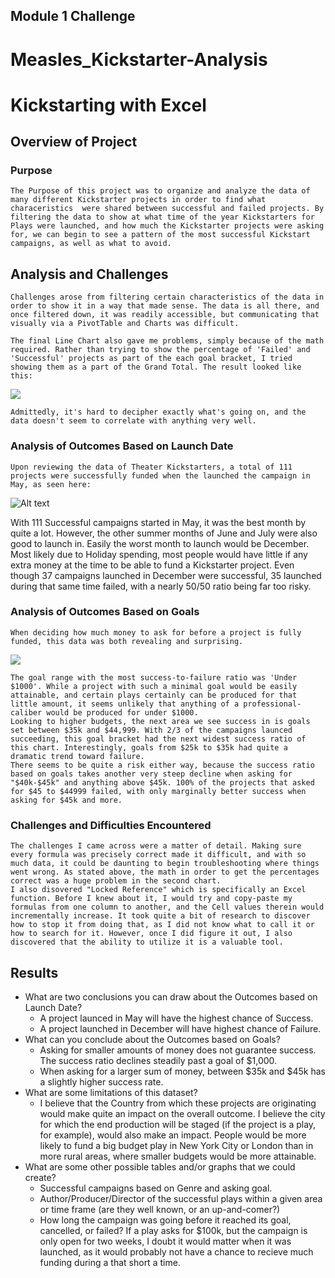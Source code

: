 ## Module 1 Challenge
# **Measles_Kickstarter-Analysis**

# Kickstarting with Excel

## Overview of Project

### Purpose
    The Purpose of this project was to organize and analyze the data of many different Kickstarter projects in order to find what characeristics  were shared between successful and failed projects. By filtering the data to show at what time of the year Kickstarters for Plays were launched, and how much the Kickstarter projects were asking for, we can begin to see a pattern of the most successful Kickstart campaigns, as well as what to avoid.
## Analysis and Challenges
    Challenges arose from filtering certain characteristics of the data in order to show it in a way that made sense. The data is all there, and once filtered down, it was readily accessible, but communicating that visually via a PivotTable and Charts was difficult.

    The final Line Chart also gave me problems, simply because of the math required. Rather than trying to show the percentage of 'Failed' and 'Successful' projects as part of the each goal bracket, I tried showing them as a part of the Grand Total. The result looked like this: 
![](../../../../../c:/BootCamp/Class%20Projects/Module%201%20-%20Excel%20Dataset/Measles_Kickstarter-Analysis/Resources/Original_OutcomesBasedonGoals_Failed.png)

    Admittedly, it's hard to decipher exactly what's going on, and the data doesn't seem to correlate with anything very well.   


        
### Analysis of Outcomes Based on Launch Date
    Upon reviewing the data of Theater Kickstarters, a total of 111 projects were successfully funded when the launched the campaign in May, as seen here:
   ![Alt text](../../../../../c:/BootCamp/Class%20Projects/Module%201%20-%20Excel%20Dataset/Measles_Kickstarter-Analysis/Resources/Theater_Outcomes_vs_Launch.png)  

   With 111 Successful campaigns started in May, it was the best month by quite a lot. However, the other summer months of June and July were also good to launch in. 
   Easily the worst month to launch would be December. Most likely due to Holiday spending, most people would have little if any extra money at the time to be able to fund a Kickstarter project. Even though 37 campaigns launched in December were successful, 35 launched during that same time failed, with a nearly 50/50 ratio being far too risky.

### Analysis of Outcomes Based on Goals
    When deciding how much money to ask for before a project is fully funded, this data was both revealing and surprising.

![](../../../../../c:/BootCamp/Class%20Projects/Module%201%20-%20Excel%20Dataset/Measles_Kickstarter-Analysis/Resources/Outcomes_vs_Goals.png)

    The goal range with the most success-to-failure ratio was 'Under $1000'. While a project with such a minimal goal would be easily attainable, and certain plays certainly can be produced for that little amount, it seems unlikely that anything of a professional-caliber would be produced for under $1000.
    Looking to higher budgets, the next area we see success in is goals set between $35k and $44,999. With 2/3 of the campaigns launced succeeding, this goal bracket had the next widest success ratio of this chart. Interestingly, goals from $25k to $35k had quite a dramatic trend toward failure. 
    There seems to be quite a risk either way, because the success ratio based on goals takes another very steep decline when asking for "$40k-$45k" and anything above $45k. 100% of the projects that asked for $45 to $44999 failed, with only marginally better success when asking for $45k and more.
### Challenges and Difficulties Encountered
    The challenges I came across were a matter of detail. Making sure every formula was precisely correct made it difficult, and with so much data, it could be daunting to begin troubleshooting where things went wrong. As stated above, the math in order to get the percentages correct was a huge problem in the second chart. 
    I also disovered "Locked Reference" which is specifically an Excel function. Before I knew about it, I would try and copy-paste my formulas from one column to another, and the Cell values therein would incrementally increase. It took quite a bit of research to discover how to stop it from doing that, as I did not know what to call it or how to search for it. However, once I did figure it out, I also discovered that the ability to utilize it is a valuable tool.

## Results

- What are two conclusions you can draw about the Outcomes based on Launch Date?
     - A project launced in May will have the highest chance of Success.
     - A project launched in December will have highest chance of Failure.
- What can you conclude about the Outcomes based on Goals?
     - Asking for smaller amounts of money does not guarantee success. The success ratio declines steadily past a goal of $1,000.
     - When asking for a larger sum of money, between $35k and $45k has a slightly higher success rate.
- What are some limitations of this dataset?
     - I believe that the Country from which these projects are originating would make quite an impact on the overall outcome. I believe the city for which the end production will be staged (if the project is a play, for example), would also make an impact. People would be more likely to fund a big budget play in New York City or London than in more rural areas, where smaller budgets would be more attainable.
- What are some other possible tables and/or graphs that we could create?
     - Successful campaigns based on Genre and asking goal.
    - Author/Producer/Director of the successful plays within a given area or time frame (are they well known, or an up-and-comer?)
    - How long the campaign was going before it reached its goal, cancelled, or failed? If a play asks for $100k, but the campaign is only open for two weeks, I doubt it would matter when it was launched, as it would probably not have a chance to recieve much funding during a that short a time.
